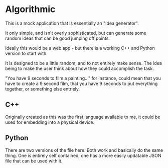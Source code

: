 # Algorithmic

This is a mock application that is essentially an "Idea generator".

It only simple, and isn't overly sophisticated, but can generate some random ideas that can be good jumping off points.

Ideally this would be a web app - but there is a working C++ and Python version to start with.

It is designed to be a little random, and to not entirely make sense. The idea being to make the user think about how they could accomplish the task.

"You have 9 seconds to film a painting..." for instance, could mean that you have to create a 9 second film, that you have 9 seconds to put everything together, or something else entriely.

## C++
Originally created as this was the first language available to me, it could be used for embedding into a physical device.

## Python
There are two versions of the file here. Both work and basically do the same thing. One is entirely self contained, one has a more easily updatable JSON file that can be used with it.
